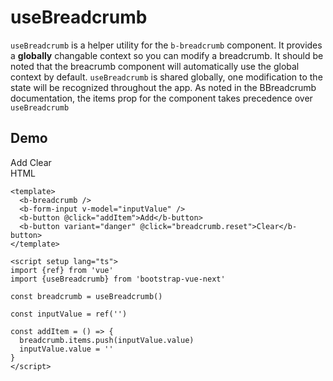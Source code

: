 # useBreadcrumb

<div class="lead mb-5">

`useBreadcrumb` is a helper utility for the `b-breadcrumb` component. It provides a **globally** changable context so you can modify a breadcrumb. It should be noted that the breacrumb component will automatically use the global context by default. `useBreadcrumb` is shared globally, one modification to the state will be recognized throughout the app. As noted in the BBreadcrumb documentation, the items prop for the component takes precedence over `useBreadcrumb`

</div>

## Demo

<b-card no-body class="mb-5">
  <b-card-body>
    <b-breadcrumb />
    <b-form-input class="mb-3" v-model="inputValue" />
    <b-button @click="addItem" class="me-2">Add</b-button>
    <b-button variant="danger" @click="breadcrumb.reset">Clear</b-button>
  </b-card-body>
  <div class="html">HTML</div>
  <b-card-body class="bg-body-tertiary">

```vue-html
<template>
  <b-breadcrumb />
  <b-form-input v-model="inputValue" />
  <b-button @click="addItem">Add</b-button>
  <b-button variant="danger" @click="breadcrumb.reset">Clear</b-button>
</template>

<script setup lang="ts">
import {ref} from 'vue'
import {useBreadcrumb} from 'bootstrap-vue-next'

const breadcrumb = useBreadcrumb()

const inputValue = ref('')

const addItem = () => {
  breadcrumb.items.push(inputValue.value)
  inputValue.value = ''
}
</script>
```

  </b-card-body>
</b-card>

<script setup lang="ts">
import {ref} from 'vue'
import {BBreadcrumb, BButton, BFormInput, BFormGroup, BCard, BCardBody, useBreadcrumb} from 'bootstrap-vue-next'

const breadcrumb = useBreadcrumb()

const inputValue = ref('')

const addItem = () => {
    breadcrumb.items.push(inputValue.value)
    inputValue.value = ''
}
</script>
